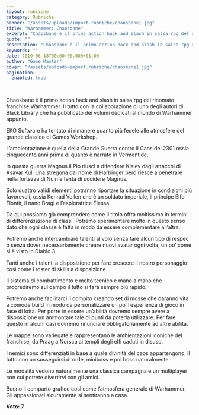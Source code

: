 ```yaml
---
layout: rubriche
category: Rubriche
banner: "/assets/uploads/import.rubriche/chaosbane1.jpg"
title: "Warhammer: Chaosbane"
excerpt: "Chaosbane è il primo action hack and slash in salsa rpg del rinomato franchise Warhammer. Il tutto con la collaborazione di uno degli autori di Black Library che ha pubblicato dei volumi dedicati al mondo di Warhammer appunto. EKO Software ha tentato di rimanere quanto più fedele alle atmosfere del grande classico di Games Workshop. [&hellip"
quote: ""
description: "Chaosbane è il primo action hack and slash in salsa rpg del rinomato franchise Warhammer. Il tutto con la collaborazione di uno degli autori di Black Library che ha pubblicato dei volumi dedicati al mondo di Warhammer appunto. EKO Software ha tentato di rimanere quanto più fedele alle atmosfere del grande classico di Games Workshop. [&hellip"
keywords: ""
date: 2019-06-18T00:00:00.000+01:00
author: "Game Master"
cover: "/assets/uploads/import.rubriche/chaosbane1.jpg"
pagination:
  enabled: true

---
```


Chaosbane è il primo action hack and slash in salsa rpg del rinomato franchise Warhammer. Il tutto con la collaborazione di uno degli autori di Black Library che ha pubblicato dei volumi dedicati al mondo di Warhammer appunto.

EKO Software ha tentato di rimanere quanto più fedele alle atmosfere del grande classico di Games Workshop.

L’ambientazione è quella della Grande Guerra contro il Caos del 2301 ossia cinquecento anni prima di quanto è narrato in Vermentide.

In questa guerra Magnus il Pio riuscì a difendere Kislev dagli attacchi di Asavar Kul. Una stregona dal nome di Harbinger però riesce a penetrare nella fortezza di Nuln e tenta di uccidere Magnus.

Solo quattro validi elementi potranno riportare la situazione in condizioni più favorevoli, ossia Konrad Vollen che è un soldato imperiale, il principe Elfo Elontir, il nano Bragi e l’esploratrice Elessa.

Da qui possiamo già comprendere come il titolo offra moltissimo in termini di differenziazione di classi. Potremo sperimentare molto in questo senso dato che ogni classe è fatta in modo da essere complementare all’altra.

Potremo anche intercambiare talenti al volo senza fare alcun tipo di respec o senza dover necessariamente creare nuovi avatar ogni volta, un po’ come si è visto in Diablo 3.

Tanti anche i talenti a disposizione per fare crescere il nostro personaggio così come i roster di skills a disposizione.

Il sistema di combattimento è molto tecnico e mano a mano che progrediremo sul campo il tutto si farà sempre più rapido.

Potremo anche facilitarci il compito creando set di mosse che daranno vita a comode build in modo da personalizzare un po’ l’esperienza di gioco in fase di lotta. Per porre in essere un’abilità dovremo sempre avere a disposizione un ammontare tale di punti da poterla utilizzare. Per fare questo in alcuni casi dovremo rinunciare obbligatoriamente ad altre abilità.

Le mappe sono variegate e rappresentano le ambientazioni iconiche del franchise, da Praag a Norsca ai templi degli elfi caduti in disuso.

I nemici sono differenziati in base a quale divinità del caos appartengono, il tutto con un susseguirsi di orde, miniboss e poi boss naturalmente.

Le modalità vedono naturalmente una classica campagna e un multiplayer con cui potrete divertirvi con gli amici.

Buono il comparto grafico così come l’atmosfera generale di Warhammer. Gli appassionati sicuramente si sentiranno a casa.

**Voto: 7**